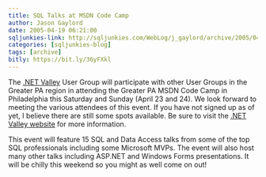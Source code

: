 ```yaml
---
title: SQL Talks at MSDN Code Camp
author: Jason Gaylord
date: 2005-04-19 06:21:00
sqljunkies-link: http://sqljunkies.com/WebLog/j_gaylord/archive/2005/04/19/12178.aspx
categories: [sqljunkies-blog]
tags: [archive]
bitly: https://bit.ly/36yFXkl
---
```


The [.NET Valley](http://www.dotnetvalley.com/) User Group will participate with other User Groups in the Greater PA region in attending the Greater PA MSDN Code Camp in Philadelphia this Saturday and Sunday (April 23 and 24). We look forward to meeting the various attendees of this event. If you have not signed up as of yet, I believe there are still some spots available. Be sure to visit the [.NET Valley website](http://www.dotnetvalley.com/Events/258.aspx) for more information.  
  
This event will feature 15 SQL and Data Access talks from some of the top SQL professionals including some Microsoft MVPs. The event will also host many other talks including ASP.NET and Windows Forms presentations. It will be chilly this weekend so you might as well come on out!